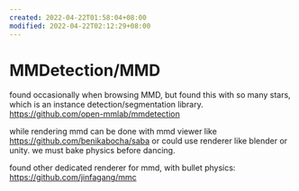 ```yaml
---
created: 2022-04-22T01:58:04+08:00
modified: 2022-04-22T02:12:29+08:00
---
```


# MMDetection/MMD

found occasionally when browsing MMD, but found this with so many stars, which is an instance detection/segmentation library.
https://github.com/open-mmlab/mmdetection

while rendering mmd can be done with mmd viewer like https://github.com/benikabocha/saba or could use renderer like blender or unity. we must bake physics before dancing.

found other dedicated renderer for mmd, with bullet physics:
https://github.com/jinfagang/mmc
